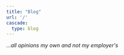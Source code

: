 ```yaml
---
title: "Blog"
url: '/'
cascade:
  type: blog
---
```


_...all opinions my own and not my employer's_

